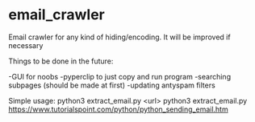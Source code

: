 # email_crawler
Email crawler for any kind of hiding/encoding. It will be improved if necessary

Things to be done in the future:

-GUI for noobs
-pyperclip to just copy and run program
-searching subpages (should be made at first)
-updating antyspam filters


Simple usage:
python3 extract_email.py \<url\>
python3 extract_email.py https://www.tutorialspoint.com/python/python_sending_email.htm


